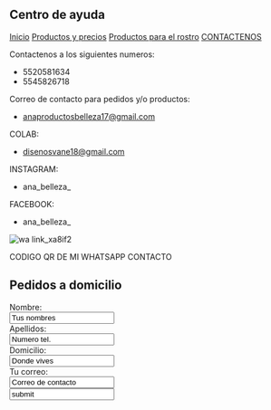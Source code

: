 ## Centro de ayuda


[Inicio](index.md)  [Productos y precios](PRECIOS.md)  [Productos para el rostro](PRODUCTOS-DE-BELLEZA-PARA-EL-ROSTRO.md)  [CONTACTENOS](contacto.md)


Contactenos a los siguientes numeros:
- 5520581634
- 5545826718


Correo de contacto para pedidos y/o productos:
- anaproductosbelleza17@gmail.com


COLAB: 
- disenosvane18@gmail.com

INSTAGRAM: 
- ana_belleza_

FACEBOOK: 
- ana_belleza_

![wa link_xa8if2](https://user-images.githubusercontent.com/100052822/158484680-01dd80f9-77ed-413e-a527-03d7dfa65291.png)

CODIGO QR DE MI WHATSAPP CONTACTO

## Pedidos a domicilio

<form>
<label for name="name"> Nombre:</label><br>
<input type="text" id="name" name="name" value="Tus nombres"><br>
<label for="lname">Apellidos:</label><br>
<input type="text" id="lname" name="lname" value="Numero tel."><br>
<label for name="name"> Domicilio:</label><br>
<input type="text" id="name" name="name" value="Donde vives"><br>
<label for name="name"> Tu correo:</label><br>
<input type="text" id="name" name="name" value="Correo de contacto"><br>
<input type="sumbit" value="submit">
</form>
  
